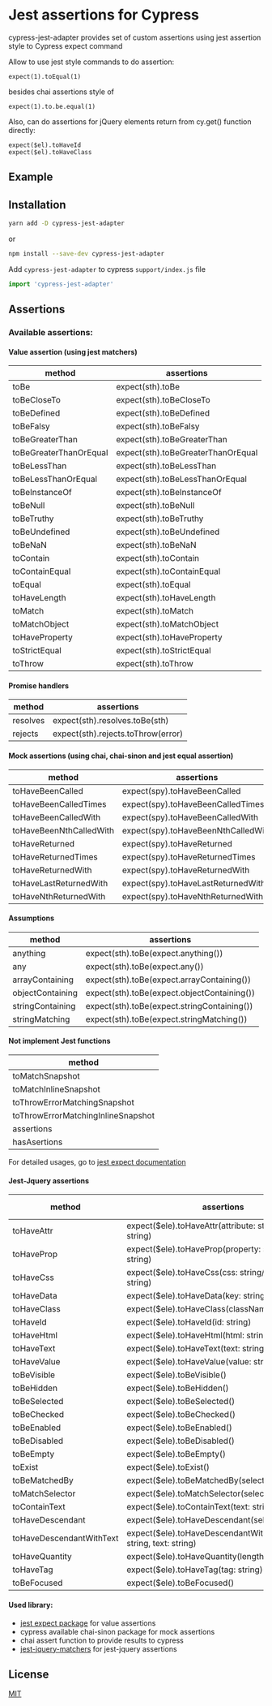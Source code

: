 # Jest assertions for Cypress

cypress-jest-adapter provides set of custom assertions using jest assertion style to Cypress expect command

Allow to use jest style commands to do assertion:
```
expect(1).toEqual(1)
```
besides chai assertions style of 
```
expect(1).to.be.equal(1)
```
Also, can do assertions for jQuery elements return from cy.get() function directly:
```
expect($el).toHaveId
expect($el).toHaveClass
``` 

## Example

## Installation

```bash
yarn add -D cypress-jest-adapter
```

or

```bash
npm install --save-dev cypress-jest-adapter
```

Add `cypress-jest-adapter` to cypress `support/index.js` file
```js
import 'cypress-jest-adapter'
```

## Assertions

### Available assertions:

#### Value assertion (using jest matchers)

|method                 |assertions                         |
|-----------------------|-----------------------------------|
|toBe                   |expect(sth).toBe                   |
|toBeCloseTo            |expect(sth).toBeCloseTo            |
|toBeDefined            |expect(sth).toBeDefined            |
|toBeFalsy              |expect(sth).toBeFalsy              |
|toBeGreaterThan        |expect(sth).toBeGreaterThan        |
|toBeGreaterThanOrEqual |expect(sth).toBeGreaterThanOrEqual |
|toBeLessThan           |expect(sth).toBeLessThan           |
|toBeLessThanOrEqual    |expect(sth).toBeLessThanOrEqual    |
|toBeInstanceOf         |expect(sth).toBeInstanceOf         |
|toBeNull               |expect(sth).toBeNull               |
|toBeTruthy             |expect(sth).toBeTruthy             |
|toBeUndefined          |expect(sth).toBeUndefined          |
|toBeNaN                |expect(sth).toBeNaN                |
|toContain              |expect(sth).toContain              |
|toContainEqual         |expect(sth).toContainEqual         |
|toEqual                |expect(sth).toEqual                |
|toHaveLength           |expect(sth).toHaveLength           |
|toMatch                |expect(sth).toMatch                |
|toMatchObject          |expect(sth).toMatchObject          |
|toHaveProperty         |expect(sth).toHaveProperty         |
|toStrictEqual          |expect(sth).toStrictEqual          |
|toThrow                |expect(sth).toThrow                |

#### Promise handlers

|method                 |assertions                         |
|-----------------------|-----------------------------------|
|resolves               |expect(sth).resolves.toBe(sth)     |
|rejects                |expect(sth).rejects.toThrow(error) |

#### Mock assertions (using chai, chai-sinon and jest equal assertion)

|method                 |assertions                         |
|-----------------------|-----------------------------------|
|toHaveBeenCalled       |expect(spy).toHaveBeenCalled       |
|toHaveBeenCalledTimes  |expect(spy).toHaveBeenCalledTimes  |
|toHaveBeenCalledWith   |expect(spy).toHaveBeenCalledWith   |
|toHaveBeenNthCalledWith|expect(spy).toHaveBeenNthCalledWith|
|toHaveReturned         |expect(spy).toHaveReturned         |
|toHaveReturnedTimes    |expect(spy).toHaveReturnedTimes    |
|toHaveReturnedWith     |expect(spy).toHaveReturnedWith     |
|toHaveLastReturnedWith |expect(spy).toHaveLastReturnedWith |
|toHaveNthReturnedWith  |expect(spy).toHaveNthReturnedWith  |

#### Assumptions

|method                 |assertions                                 |
|-----------------------|-------------------------------------------|
|anything               |expect(sth).toBe(expect.anything())        |
|any                    |expect(sth).toBe(expect.any())             |
|arrayContaining        |expect(sth).toBe(expect.arrayContaining()) |
|objectContaining       |expect(sth).toBe(expect.objectContaining())|
|stringContaining       |expect(sth).toBe(expect.stringContaining())|
|stringMatching         |expect(sth).toBe(expect.stringMatching())  |

#### Not implement Jest functions 

|method                             |
|-----------------------------------|
|toMatchSnapshot                    |
|toMatchInlineSnapshot              |
|toThrowErrorMatchingSnapshot       |
|toThrowErrorMatchingInlineSnapshot |
|assertions                         |
|hasAsertions                       |

For detailed usages, go to [jest expect documentation](https://jestjs.io/docs/en/expect)

#### Jest-Jquery assertions

|method                     |assertions                                                            |[chai-jquery equivalent](https://docs.cypress.io/guides/references/assertions.html#Chai-jQuery) |
|---------------------------|----------------------------------------------------------------------|------------------------|
|toHaveAttr                 |expect($ele).toHaveAttr(attribute: string, value?: string)            |to.have.attr            |
|toHaveProp                 |expect($ele).toHaveProp(property: string, value?: string)             |to.have.prop            |
|toHaveCss                  |expect($ele).toHaveCss(css: string/object, value?: string)            |to.have.css             |
|toHaveData                 |expect($ele).toHaveData(key: string, data?: string)                   |to.have.data            |
|toHaveClass                |expect($ele).toHaveClass(className: string)                           |to.have.class           |
|toHaveId                   |expect($ele).toHaveId(id: string)                                     |to.have.id              |
|toHaveHtml                 |expect($ele).toHaveHtml(html: string)                                 |to.have.html            |
|toHaveText                 |expect($ele).toHaveText(text: string)                                 |to.have.text            |
|toHaveValue                |expect($ele).toHaveValue(value: string)                               |to.have.value           |
|toBeVisible                |expect($ele).toBeVisible()                                            |to.be.visible           |
|toBeHidden                 |expect($ele).toBeHidden()                                             |to.be.hidden            |
|toBeSelected               |expect($ele).toBeSelected()                                           |to.be.selected          |
|toBeChecked                |expect($ele).toBeChecked()                                            |to.be.checked           |
|toBeEnabled                |expect($ele).toBeEnabled()                                            |to.be.enabled           |
|toBeDisabled               |expect($ele).toBeDisabled()                                           |to.be.disabled          |
|toBeEmpty                  |expect($ele).toBeEmpty()                                              |to.be.empty             |
|toExist                    |expect($ele).toExist()                                                |to.exist                |
|toBeMatchedBy              |expect($ele).toBeMatchedBy(selector: string)                          |to.match                |
|toMatchSelector            |expect($ele).toMatchSelector(selector: string)                        |to.match                |
|toContainText              |expect($ele).toContainText(text: string)                              |to.contain              |
|toHaveDescendant           |expect($ele).toHaveDescendant(selector: string)                       |to.have.descendants     |
|toHaveDescendantWithText   |expect($ele).toHaveDescendantWithText(selector: string, text: string) |                        |
|toHaveQuantity             |expect($ele).toHaveQuantity(length: number)                           |                        |
|toHaveTag                  |expect($ele).toHaveTag(tag: string)                                   |                        |
|toBeFocused                |expect($ele).toBeFocused()                                            |                        |


#### Used library:
+ [jest expect package](https://github.com/facebook/jest) for value assertions
+ cypress available chai-sinon package for mock assertions
+ chai assert function to provide results to cypress
+ [jest-jquery-matchers](https://github.com/unindented/custom-jquery-matchers/tree/master/packages/jest-jquery-matchers) for jest-jquery assertions

## License
[MIT](http://opensource.org/licenses/MIT)
